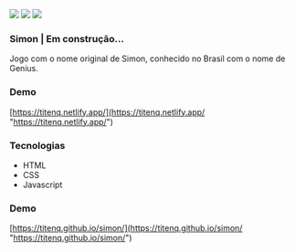 ![](https://img.shields.io/github/stars/titenq/simon.svg) ![](https://img.shields.io/github/forks/titenq/simon.svg) ![](https://img.shields.io/github/issues/titenq/simon.svg)

### Simon | Em construção...

Jogo com o nome original de Simon, conhecido no Brasil com o nome de Genius.

### Demo
[https://titenq.netlify.app/](https://titenq.netlify.app/ "https://titenq.netlify.app/")

### Tecnologias
- HTML
- CSS
- Javascript

### Demo
[https://titenq.github.io/simon/](https://titenq.github.io/simon/ "https://titenq.github.io/simon/")